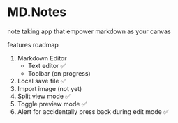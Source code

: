 # MD.Notes

note taking app that empower markdown as your canvas

features roadmap

1. Markdown Editor
   - Text editor ✅
   - Toolbar (on progress)
2. Local save file ✅
3. Import image (not yet)
4. Split view mode ✅
5. Toggle preview mode ✅
6. Alert for accidentally press back during edit mode ✅
